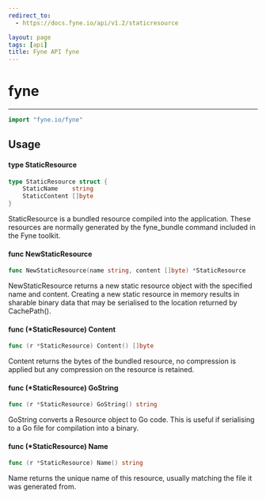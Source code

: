 ```yaml
---
redirect_to:
  - https://docs.fyne.io/api/v1.2/staticresource

layout: page
tags: [api]
title: Fyne API fyne
---
```



# fyne
---
```go
import "fyne.io/fyne"
```

## Usage

#### type StaticResource

```go
type StaticResource struct {
	StaticName    string
	StaticContent []byte
}
```

StaticResource is a bundled resource compiled into the application. These resources are normally generated by the fyne_bundle command included in the Fyne toolkit.

#### func  NewStaticResource

```go
func NewStaticResource(name string, content []byte) *StaticResource
```
NewStaticResource returns a new static resource object with the specified name and content. Creating a new static resource in memory results in sharable binary data that may be serialised to the location returned by CachePath().

#### func (*StaticResource) Content

```go
func (r *StaticResource) Content() []byte
```
Content returns the bytes of the bundled resource, no compression is applied but any compression on the resource is retained.

#### func (*StaticResource) GoString

```go
func (r *StaticResource) GoString() string
```
GoString converts a Resource object to Go code. This is useful if serialising to a Go file for compilation into a binary.

#### func (*StaticResource) Name

```go
func (r *StaticResource) Name() string
```
Name returns the unique name of this resource, usually matching the file it was generated from.
